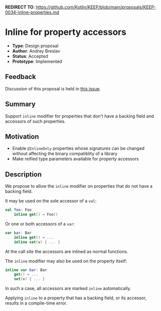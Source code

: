 **REDIRECT TO**: https://github.com/Kotlin/KEEP/blob/main/proposals/KEEP-0034-inline-properties.md

# Inline for property accessors

* **Type**: Design proposal
* **Author**: Andrey Breslav
* **Status**: Accepted
* **Prototype**: Implemented

## Feedback 

Discussion of this proposal is held in [this issue](https://github.com/Kotlin/KEEP/issues/34).

## Summary

Support `inline` modifier for properties that don't have a backing field and accessors of such properties.

## Motivation

* Enable `@InlineOnly` properties whose signatures can be changed without affecting the binary compatiblity of a library
* Make reified type parameters available for property accessors

## Description

We propose to allow the `inline` modifier on properties that do not have a backing field.

It may be used on the sole accessor of a `val`:

``` kotlin
val foo: Foo
    inline get() = Foo()
```

Or one or both accessors of a `var`:

``` kotlin
var bar: Bar
    inline get() = ...
    inline set(v) { ... }
```

At the call site the accessors are inlined as normal functions.

The `inline` modifier may also be used on the property itself:

``` kotlin
inline var bar: Bar
    get() = ...
    set(v) { ... }
```

In such a case, all accessors are marked `inline` automatically.

Applying `inline` to a property that has a backing field, or its accessor, results in a compile-time error.
